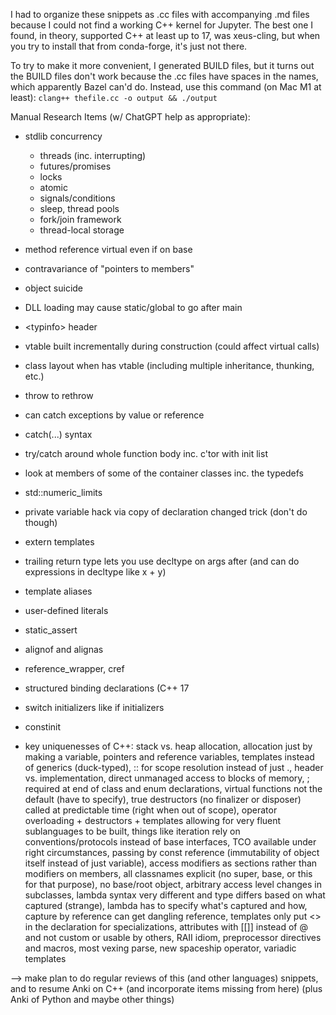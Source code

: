 I had to organize these snippets as .cc files with accompanying .md files because I could not find a working C++ kernel for Jupyter. The best one I found, in theory, supported C++ at least up to 17, was xeus-cling, but when you try to install that from conda-forge, it's just not there.

To try to make it more convenient, I generated BUILD files, but it turns out the BUILD files don't work because the .cc files have spaces in the names, which apparently Bazel can'd do.  Instead, use this command (on Mac M1 at least):
`clang++ thefile.cc -o output && ./output`

Manual Research Items (w/ ChatGPT help as appropriate):
- stdlib concurrency
   - threads (inc. interrupting)
   - futures/promises 
   - locks 
   - atomic
   - signals/conditions
   - sleep, thread pools
   - fork/join framework
   - thread-local storage
- method reference virtual even if on base
- contravariance of "pointers to members"
- object suicide
- DLL loading may cause static/global to go after main
- \<typinfo\> header
- vtable built incrementally during construction (could affect virtual calls)
- class layout when has vtable (including multiple inheritance, thunking, etc.)
- throw to rethrow
- can catch exceptions by value or reference
- catch(...) syntax
- try/catch around whole function body inc. c'tor with init list
- look at members of some of the container classes inc. the typedefs
- std::numeric_limits
- private variable hack via copy of declaration changed trick (don't do though)
- extern templates
- trailing return type lets you use decltype on args after (and can do expressions in decltype like x + y)
- template aliases
- user-defined literals
- static_assert
- alignof and alignas
- reference_wrapper, cref
- structured binding declarations (C++ 17
- switch initializers like if initializers
- constinit

- key uniquenesses of C++: stack vs. heap allocation, allocation just by making a variable, pointers and reference variables, templates instead of generics (duck-typed), :: for scope resolution instead of just ., header vs. implementation, direct unmanaged access to blocks of memory, ; required at end of class and enum declarations, virtual functions not the default (have to specify), true destructors (no finalizer or disposer) called at predictable time (right when out of scope), operator overloading + destructors + templates allowing for very fluent sublanguages to be built, things like iteration rely on conventions/protocols instead of base interfaces, TCO available under right circumstances, passing by const reference (immutability of object itself instead of just variable), access modifiers as sections rather than modifiers on members, all classnames explicit (no super, base, or this for that purpose), no base/root object, arbitrary access level changes in subclasses, lambda syntax very different and type differs based on what captured (strange), lambda has to specify what's captured and how, capture by reference can get dangling reference, templates only put <> in the declaration for specializations, attributes with [[]] instead of @ and not custom or usable by others, RAII idiom, preprocessor directives and macros, most vexing parse, new spaceship operator, variadic templates

--> make plan to do regular reviews of this (and other languages) snippets, and to resume Anki on C++ (and incorporate items missing from here)
    (plus Anki of Python and maybe other things)
